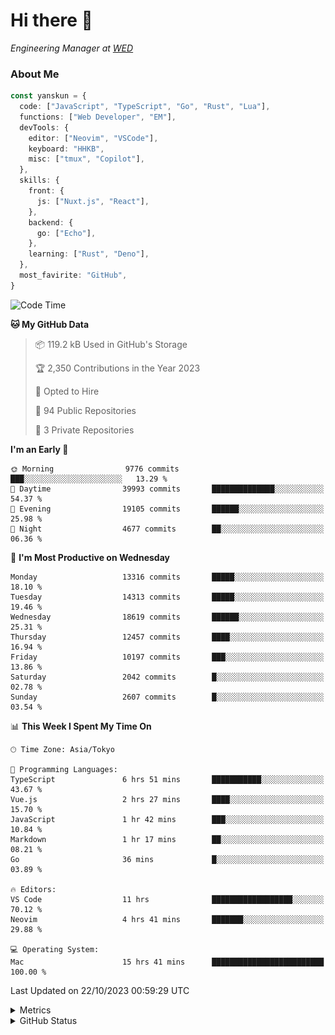 # Hi there&nbsp;:wave:

<!-- ![Alt text](https://spotify-recently-played-readme.vercel.app/api?user=31kynbuubkiu3r4qh4hjuaglhfay) -->

_Engineering Manager at [WED](https://github.com/wedinc)_

### About Me

```ts
const yanskun = {
  code: ["JavaScript", "TypeScript", "Go", "Rust", "Lua"],
  functions: ["Web Developer", "EM"],
  devTools: {
    editor: ["Neovim", "VSCode"],
    keyboard: "HHKB",
    misc: ["tmux", "Copilot"],
  },
  skills: {
    front: {
      js: ["Nuxt.js", "React"],
    },
    backend: {
      go: ["Echo"],
    },
    learning: ["Rust", "Deno"],
  },
  most_favirite: "GitHub",
}
```

<!--START_SECTION:waka-->
![Code Time](http://img.shields.io/badge/Code%20Time-519%20hrs%2018%20mins-blue)

**🐱 My GitHub Data** 

> 📦 119.2 kB Used in GitHub's Storage 
 > 
> 🏆 2,350 Contributions in the Year 2023
 > 
> 💼 Opted to Hire
 > 
> 📜 94 Public Repositories 
 > 
> 🔑 3 Private Repositories 
 > 
**I'm an Early 🐤** 

```text
🌞 Morning                9776 commits        ███░░░░░░░░░░░░░░░░░░░░░░   13.29 % 
🌆 Daytime                39993 commits       ██████████████░░░░░░░░░░░   54.37 % 
🌃 Evening                19105 commits       ██████░░░░░░░░░░░░░░░░░░░   25.98 % 
🌙 Night                  4677 commits        ██░░░░░░░░░░░░░░░░░░░░░░░   06.36 % 
```
📅 **I'm Most Productive on Wednesday** 

```text
Monday                   13316 commits       █████░░░░░░░░░░░░░░░░░░░░   18.10 % 
Tuesday                  14313 commits       █████░░░░░░░░░░░░░░░░░░░░   19.46 % 
Wednesday                18619 commits       ██████░░░░░░░░░░░░░░░░░░░   25.31 % 
Thursday                 12457 commits       ████░░░░░░░░░░░░░░░░░░░░░   16.94 % 
Friday                   10197 commits       ███░░░░░░░░░░░░░░░░░░░░░░   13.86 % 
Saturday                 2042 commits        █░░░░░░░░░░░░░░░░░░░░░░░░   02.78 % 
Sunday                   2607 commits        █░░░░░░░░░░░░░░░░░░░░░░░░   03.54 % 
```


📊 **This Week I Spent My Time On** 

```text
🕑︎ Time Zone: Asia/Tokyo

💬 Programming Languages: 
TypeScript               6 hrs 51 mins       ███████████░░░░░░░░░░░░░░   43.67 % 
Vue.js                   2 hrs 27 mins       ████░░░░░░░░░░░░░░░░░░░░░   15.70 % 
JavaScript               1 hr 42 mins        ███░░░░░░░░░░░░░░░░░░░░░░   10.84 % 
Markdown                 1 hr 17 mins        ██░░░░░░░░░░░░░░░░░░░░░░░   08.21 % 
Go                       36 mins             █░░░░░░░░░░░░░░░░░░░░░░░░   03.89 % 

🔥 Editors: 
VS Code                  11 hrs              ██████████████████░░░░░░░   70.12 % 
Neovim                   4 hrs 41 mins       ███████░░░░░░░░░░░░░░░░░░   29.88 % 

💻 Operating System: 
Mac                      15 hrs 41 mins      █████████████████████████   100.00 % 
```


 Last Updated on 22/10/2023 00:59:29 UTC
<!--END_SECTION:waka-->

<details>
  <summary>Metrics</summary>
  <img src="https://github.com/yanskun/yanskun/blob/main/github-metrics.svg" alt="Metrics">
</details>

<details>
  <summary>GitHub Status</summary>
  <picture>
    <source media="(prefers-color-scheme: dark)" srcset="https://raw.githubusercontent.com/yanskun/yanskun/master/profile-summary-card-output/nord_dark/0-profile-details.svg">
   <img src="https://raw.githubusercontent.com/yanskun/yanskun/master/profile-summary-card-output/default/0-profile-details.svg">
  </picture>
  <br>
  <picture>
    <source media="(prefers-color-scheme: dark)" srcset="https://raw.githubusercontent.com/yanskun/yanskun/master/profile-summary-card-output/nord_dark/1-repos-per-language.svg">
   <img src="https://raw.githubusercontent.com/yanskun/yanskun/master/profile-summary-card-output/default/1-repos-per-language.svg">
  </picture>
  <picture>
    <source media="(prefers-color-scheme: dark)" srcset="https://raw.githubusercontent.com/yanskun/yanskun/master/profile-summary-card-output/nord_dark/2-most-commit-language.svg">
   <img src="https://raw.githubusercontent.com/yanskun/yanskun/master/profile-summary-card-output/default/2-most-commit-language.svg">
  </picture>
  <br>
  <picture>
    <source media="(prefers-color-scheme: dark)" srcset="https://raw.githubusercontent.com/yanskun/yanskun/master/profile-summary-card-output/nord_dark/3-stats.svg">
   <img src="https://raw.githubusercontent.com/yanskun/yanskun/master/profile-summary-card-output/default/3-stats.svg">
  </picture>
  <picture>
    <source media="(prefers-color-scheme: dark)" srcset="https://raw.githubusercontent.com/yanskun/yanskun/master/profile-summary-card-output/nord_dark/4-productive-time.svg">
   <img src="https://raw.githubusercontent.com/yanskun/yanskun/master/profile-summary-card-output/default/4-productive-time.svg">
  </picture>
</details>
